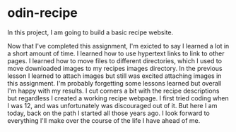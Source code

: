 # odin-recipe
In this project, I am going to build a basic recipe website.

Now that I've completed this assignment, I'm exicted to say I learned a lot in a short amount of time. I learned how to use hypertext links to link to other pages. I learned how to move files to different directories, which I used to move downloaded images to my recipes images directory. In the previous lesson I learned to attach images but still was excited attaching images in this assignment. I'm probably forgetting some lessons learned but overall I'm happy with my results. I cut corners a bit with the recipe descriptions but regardless I created a working recipe webpage. I first tried coding when I was 12, and was unfortunately was discouraged out of it. But here I am today, back on the path I started all those years ago. I look forward to everything I'll make over the course of the life I have ahead of me.